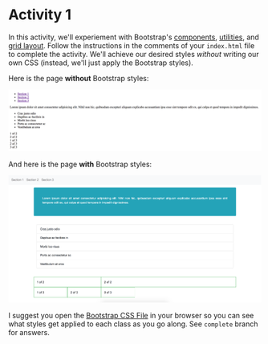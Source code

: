 # Activity 1
In this activity, we'll experiement with Bootstrap's [components](https://getbootstrap.com/docs/4.0/components/buttons/), [utilities](https://getbootstrap.com/docs/4.0/utilities/borders/), and [grid layout](https://getbootstrap.com/docs/4.0/layout/grid/). Follow the instructions in the comments of your `index.html` file to complete the activity. We'll achieve our desired styles _without_ writing our own CSS (instead, we'll just apply the Bootstrap styles). 

Here is the page **without** Bootstrap styles:

![page without bootstrap styles](imgs/without_styles.png)


And here is the page **with** Bootstrap styles:

![page bootstrap styles](imgs/with_styles.png)


I suggest you open the [Bootstrap CSS File](https://maxcdn.bootstrapcdn.com/bootstrap/4.0.0-beta/css/bootstrap.css) in your browser so you can see what styles get applied to each class as you go along. See `complete` branch for answers.